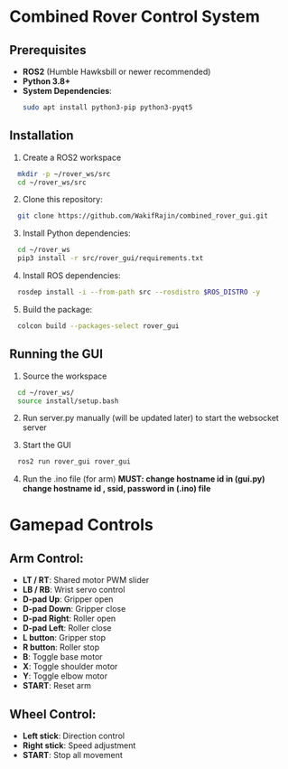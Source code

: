 # Combined Rover Control System

## Prerequisites

- **ROS2** (Humble Hawksbill or newer recommended)
- **Python 3.8+**
- **System Dependencies**:
  ```bash
  sudo apt install python3-pip python3-pyqt5
  ```

## Installation

1. Create a ROS2 workspace
```bash
  mkdir -p ~/rover_ws/src
  cd ~/rover_ws/src
```
2. Clone this repository:
```bash
  git clone https://github.com/WakifRajin/combined_rover_gui.git
```
3. Install Python dependencies:
```bash
  cd ~/rover_ws
  pip3 install -r src/rover_gui/requirements.txt
```

4. Install ROS dependencies:
```bash
  rosdep install -i --from-path src --rosdistro $ROS_DISTRO -y
```

5. Build the package:
```bash
  colcon build --packages-select rover_gui
```

## Running the GUI

1. Source the workspace
```bash
  cd ~/rover_ws/
  source install/setup.bash
```

2. Run server.py manually (will be updated later) to start the websocket server

3. Start the GUI
```bash
  ros2 run rover_gui rover_gui
```
4. Run the .ino file (for arm)
**MUST: change hostname id in (gui.py) change hostname id , ssid, password in (.ino) file**

# Gamepad Controls

## Arm Control:
- **LT / RT**: Shared motor PWM slider  
- **LB / RB**: Wrist servo control  
- **D-pad Up**: Gripper open  
- **D-pad Down**: Gripper close  
- **D-pad Right**: Roller open  
- **D-pad Left**: Roller close  
- **L button**: Gripper stop  
- **R button**: Roller stop  
- **B**: Toggle base motor  
- **X**: Toggle shoulder motor  
- **Y**: Toggle elbow motor  
- **START**: Reset arm

## Wheel Control:
- **Left stick**: Direction control  
- **Right stick**: Speed adjustment  
- **START**: Stop all movement
